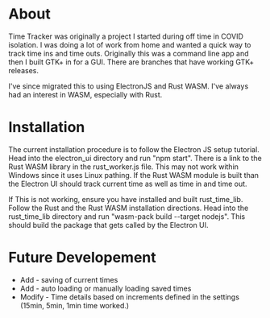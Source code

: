 # About
Time Tracker was originally a project I started during off time in COVID isolation. I was doing a lot of work from home and wanted a quick way to track time ins and time outs. Originally this was a command line app and then I built GTK+ in for a GUI. There are branches that have working GTK+ releases. 

I've since migrated this to using ElectronJS and Rust WASM. I've always had an interest in WASM, especially with Rust.

# Installation
The current installation procedure is to follow the Electron JS setup tutorial. Head into the electron_ui directory and run "npm start". There is a link to the Rust WASM library in the rust_worker.js file. This may not work within Windows since it uses Linux pathing. If the Rust WASM module is built than the Electron UI should track current time as well as time in and time out.

If This is not working, ensure you have installed and built rust_time_lib. Follow the Rust and the Rust WASM installation directions. Head into the rust_time_lib directory and run "wasm-pack build --target nodejs". This should build the package that gets called by the Electron UI.

# Future Developement
* Add - saving of current times
* Add - auto loading or manually loading saved times
* Modify - Time details based on increments defined in the settings (15min, 5min, 1min time worked.)